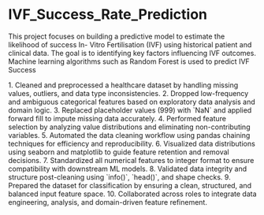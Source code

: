 <H1>IVF_Success_Rate_Prediction</H1>
<p>This project focuses on building a predictive model to estimate the likelihood of success In-
Vitro Fertilisation (IVF) using historical patient and clinical data. The goal is to identifying key factors influencing IVF 
outcomes. Machine learning algorithms such as Random Forest is used to predict IVF Success</p>

<p>1. Cleaned and preprocessed a healthcare dataset by handling missing values, outliers, and data type inconsistencies.
2. Dropped low-frequency and ambiguous categorical features based on exploratory data analysis and domain logic.
3. Replaced placeholder values (999) with `NaN` and applied forward fill to impute missing data accurately.
4. Performed feature selection by analyzing value distributions and eliminating non-contributing variables.
5. Automated the data cleaning workflow using pandas chaining techniques for efficiency and reproducibility.
6. Visualized data distributions using seaborn and matplotlib to guide feature retention and removal decisions.
7. Standardized all numerical features to integer format to ensure compatibility with downstream ML models.
8. Validated data integrity and structure post-cleaning using `info()`, `head()`, and shape checks.
9. Prepared the dataset for classification by ensuring a clean, structured, and balanced input feature space.
10. Collaborated across roles to integrate data engineering, analysis, and domain-driven feature refinement.
</p>
